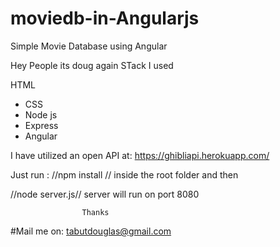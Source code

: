 # moviedb-in-Angularjs
Simple Movie Database using Angular

Hey People
its doug again
STack I used 

 HTML
- CSS
- Node js
- Express
- Angular

I have utilized an open API at: https://ghibliapi.herokuapp.com/


Just run :
//npm install //
					inside the root folder and then

//node server.js//
					server will run on port 8080


					Thanks

#Mail me on: tabutdouglas@gmail.com
